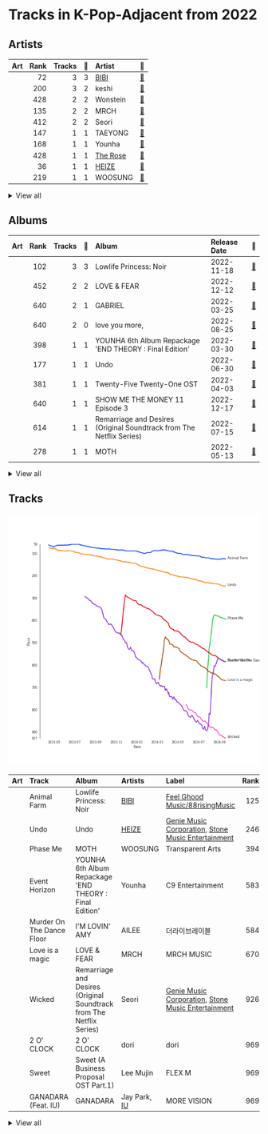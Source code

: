 # Tracks in K-Pop-Adjacent from 2022

## Artists

| Art | Rank | Tracks | 💚 | Artist | 🔗 |
|:---|---:|---:|---:|:---|:---|
| <img src="https://i.scdn.co/image/ab6761610000e5eb846662aa85d520b2442d3cd5" alt="" width="50" /> | 72 | 3 | 3 | [BIBI](../../../artists/bibi/overview.md) | [🔗](https://open.spotify.com/artist/6UbmqUEgjLA6jAcXwbM1Z9) |
| <img src="https://i.scdn.co/image/ab6761610000e5ebe6f96cf550aeaf3a51d6a0bb" alt="" width="50" /> | 200 | 3 | 2 | keshi | [🔗](https://open.spotify.com/artist/3pc0bOVB5whxmD50W79wwO) |
| <img src="https://i.scdn.co/image/ab6761610000e5eb01c50a9dcfef8aee30afd9ad" alt="" width="50" /> | 428 | 2 | 2 | Wonstein | [🔗](https://open.spotify.com/artist/5o615XColiSVMPDWlslKSk) |
| <img src="https://i.scdn.co/image/ab6761610000e5ebc063f0cc0ec88264621ab6fa" alt="" width="50" /> | 135 | 2 | 2 | MRCH | [🔗](https://open.spotify.com/artist/4S0q5n7ZzNzeiW0dAUnYHl) |
| <img src="https://i.scdn.co/image/ab6761610000e5eb639dc73ec795e329d064dbb2" alt="" width="50" /> | 412 | 2 | 2 | Seori | [🔗](https://open.spotify.com/artist/2bWTIIQP9zaVc55RaMGu7e) |
| <img src="https://i.scdn.co/image/ab6761610000e5eb46c7620b97e6eb932d79d97a" alt="" width="50" /> | 147 | 1 | 1 | TAEYONG | [🔗](https://open.spotify.com/artist/6SKusTjOAPsTZ6kareKQdm) |
| <img src="https://i.scdn.co/image/ab6761610000e5eb07e843e8acb46421454988af" alt="" width="50" /> | 168 | 1 | 1 | Younha | [🔗](https://open.spotify.com/artist/6GwM5CHqhWXzG3l5kzRSAS) |
| <img src="https://i.scdn.co/image/ab6761610000e5ebd434a8b25f5a50277b05a402" alt="" width="50" /> | 428 | 1 | 1 | [The Rose](../../../artists/the_rose/overview.md) | [🔗](https://open.spotify.com/artist/5na1LmEmK2VzNLje9snJYW) |
| <img src="https://i.scdn.co/image/ab6761610000e5eb56c617b7ca5ab250de5f8575" alt="" width="50" /> | 36 | 1 | 1 | [HEIZE](../../../artists/heize/overview.md) | [🔗](https://open.spotify.com/artist/5dCvSnVduaFleCnyy98JMo) |
| <img src="https://i.scdn.co/image/ab6761610000e5eb6030f28e5236ab125c73e255" alt="" width="50" /> | 219 | 1 | 1 | WOOSUNG | [🔗](https://open.spotify.com/artist/5LHu1iF8m0XtRBEJbbwSoo) |


<details>
<summary>View all</summary>

| Art | Rank | Tracks | 💚 | Artist | 🔗 |
|:---|---:|---:|---:|:---|:---|
| <img src="https://i.scdn.co/image/ab6761610000e5eba2e3fa38d1dab9121b003be2" alt="" width="50" /> | 377 | 1 | 1 | Jay Park | [🔗](https://open.spotify.com/artist/4XDi67ZENZcbfKnvMnTYsI) |
| <img src="https://i.scdn.co/image/ab6761610000e5eb1722d31b67b9f5a48e94e465" alt="" width="50" /> | 83 | 1 | 1 | AILEE | [🔗](https://open.spotify.com/artist/3uGFTJ7JMllvhgGpumieHF) |
| <img src="https://i.scdn.co/image/ab6761610000e5ebbd0642ff425698afac5caffd" alt="" width="50" /> | 3 | 1 | 1 | [IU](../../../artists/iu/overview.md) | [🔗](https://open.spotify.com/artist/3HqSLMAZ3g3d5poNaI7GOU) |
| <img src="https://i.scdn.co/image/ab6761610000e5ebc32d61199d2cc9191b135e70" alt="" width="50" /> | 404 | 1 | 1 | pH-1 | [🔗](https://open.spotify.com/artist/2u7CP5T30c8ctenzXgEV1W) |
| <img src="https://i.scdn.co/image/ab6761610000e5eb71b6b30387a37f787507e537" alt="" width="50" /> | 393 | 1 | 1 | Xdinary Heroes | [🔗](https://open.spotify.com/artist/1khChLj7REGqjM043PlYyn) |
| <img src="https://i.scdn.co/image/ab6761610000e5eb23e614922b351df9c2e93a2b" alt="" width="50" /> | 428 | 1 | 1 | MAX | [🔗](https://open.spotify.com/artist/1bqxdqvUtPWZri43cKHac8) |
| <img src="https://i.scdn.co/image/ab6761610000e5eb8fdf3504948498378df71140" alt="" width="50" /> | 63 | 1 | 1 | Lee Young Ji | [🔗](https://open.spotify.com/artist/0Y2AcMPMpeuPXtPQGVvRBq) |
| <img src="https://i.scdn.co/image/ab6761610000e5eb258c6319f7a39c6e0a0f39de" alt="" width="50" /> | 116 | 2 | 0 | YOUHA | [🔗](https://open.spotify.com/artist/2lZFlNiQMLa2fuX3pkXcan) |
| <img src="https://i.scdn.co/image/ab6761610000e5eb4ece7bd9a9ab97e980565614" alt="" width="50" /> | 50 | 1 | 0 | [HWASA](../../../artists/hwasa/overview.md) | [🔗](https://open.spotify.com/artist/7bmYpVgQub656uNTu6qGNQ) |
| <img src="https://i.scdn.co/image/ab6761610000e5eb18f53034a71f23a550f0d39a" alt="" width="50" /> | 428 | 1 | 0 | Onestar | [🔗](https://open.spotify.com/artist/6EmgTIhhXGtfAmYYTfdtlz) |
| <img src="https://i.scdn.co/image/ab6761610000e5ebc5607fb8bdd9008b222ce94a" alt="" width="50" /> | 247 | 1 | 0 | Lee Mujin | [🔗](https://open.spotify.com/artist/4Xj0peBt3EZHbdF20JmdWC) |
| <img src="https://i.scdn.co/image/ab6761610000e5eb39d5a1c91cf211b6d9a9e80d" alt="" width="50" /> | 428 | 1 | 0 | dori | [🔗](https://open.spotify.com/artist/4Db1gte7TUAeZyRdo4FLE7) |
| <img src="https://i.scdn.co/image/ab6761610000e5eb29971b8d9d19fef176338e4a" alt="" width="50" /> | 225 | 1 | 0 | Loco | [🔗](https://open.spotify.com/artist/2e4G04F77jxVuDYo44TCSm) |

</details>


## Albums

| Art | Rank | Tracks | 💚 | Album | Release Date | 🔗 |
|:---|---:|---:|---:|:---|:---|:---|
| <img src="https://i.scdn.co/image/ab67616d0000b273ac122efb1600b27d7d7f1775" alt="" width="50" /> | 102 | 3 | 3 | Lowlife Princess: Noir | 2022-11-18 | [🔗](https://open.spotify.com/album/0AwCgoJKJUOgLp1imhnxuH) |
| <img src="https://i.scdn.co/image/ab67616d0000b2735e24ed982c42289b1e7cbc19" alt="" width="50" /> | 452 | 2 | 2 | LOVE & FEAR | 2022-12-12 | [🔗](https://open.spotify.com/album/2zsnrnJPMZY56QgIdc647c) |
| <img src="https://i.scdn.co/image/ab67616d0000b27319aff2da63b211d75341e8eb" alt="" width="50" /> | 640 | 2 | 1 | GABRIEL | 2022-03-25 | [🔗](https://open.spotify.com/album/1WVIJaAboRSwJOe4u0n0Q7) |
| <img src="https://i.scdn.co/image/ab67616d0000b27357a6f5928952c277c4407f98" alt="" width="50" /> | 640 | 2 | 0 | love you more, | 2022-08-25 | [🔗](https://open.spotify.com/album/3g2OiEeQKfggUe6ViYeLSC) |
| <img src="https://i.scdn.co/image/ab67616d0000b2732918f236448bf544586e388a" alt="" width="50" /> | 398 | 1 | 1 | YOUNHA 6th Album Repackage 'END THEORY : Final Edition' | 2022-03-30 | [🔗](https://open.spotify.com/album/63mur6I6yCG9cOxOst3i7c) |
| <img src="https://i.scdn.co/image/ab67616d0000b27345c3e1eaeaed3345abae9616" alt="" width="50" /> | 177 | 1 | 1 | Undo | 2022-06-30 | [🔗](https://open.spotify.com/album/2xR7YEyRweqClzs50bbW3J) |
| <img src="https://i.scdn.co/image/ab67616d0000b2735ccb1b40b2081fff238473bb" alt="" width="50" /> | 381 | 1 | 1 | Twenty-Five Twenty-One OST | 2022-04-03 | [🔗](https://open.spotify.com/album/77NPr874WU941XZhjO43dR) |
| <img src="https://i.scdn.co/image/ab67616d0000b273df61d37c88b01fa413c527c1" alt="" width="50" /> | 640 | 1 | 1 | SHOW ME THE MONEY 11 Episode 3 | 2022-12-17 | [🔗](https://open.spotify.com/album/5LsGOvNXMG46qugdghRGRF) |
| <img src="https://i.scdn.co/image/ab67616d0000b27308cdd336f3888e35e7711a09" alt="" width="50" /> | 614 | 1 | 1 | Remarriage and Desires (Original Soundtrack from The Netflix Series) | 2022-07-15 | [🔗](https://open.spotify.com/album/2YM9Oahck5kVuWGiFQK1dg) |
| <img src="https://i.scdn.co/image/ab67616d0000b273a93c207b94cbb802b1efefa1" alt="" width="50" /> | 278 | 1 | 1 | MOTH | 2022-05-13 | [🔗](https://open.spotify.com/album/7JdpeV87hczflCV8GXF3yV) |


<details>
<summary>View all</summary>

| Art | Rank | Tracks | 💚 | Album | Release Date | 🔗 |
|:---|---:|---:|---:|:---|:---|:---|
| <img src="https://i.scdn.co/image/ab67616d0000b27370c0e8d50872004adc791ef2" alt="" width="50" /> | 640 | 1 | 1 | Love Theory - SM STATION | 2022-04-14 | [🔗](https://open.spotify.com/album/2i27IzG4jFQjX7pS5L6TIu) |
| <img src="https://i.scdn.co/image/ab67616d0000b2735a06f6d9e1b5fee1670cfffc" alt="" width="50" /> | 640 | 1 | 1 | IT'S YOU (feat. keshi) | 2022-09-09 | [🔗](https://open.spotify.com/album/1LtaBRxkVaAnoTSQQsWjJF) |
| <img src="https://i.scdn.co/image/ab67616d0000b273c43c64f95f57743ac12f1f4f" alt="" width="50" /> | 397 | 1 | 1 | I'M LOVIN' AMY | 2022-03-07 | [🔗](https://open.spotify.com/album/1N3ZneaWp9SVREC9JSgsia) |
| <img src="https://i.scdn.co/image/ab67616d0000b2732a1e7392010838ecbb1453d8" alt="" width="50" /> | 640 | 1 | 1 | Hello, world! | 2022-07-20 | [🔗](https://open.spotify.com/album/5zjnlpEemkmaN6iv16vmDm) |
| <img src="https://i.scdn.co/image/ab67616d0000b27339f52888c5940b1b155bdf0e" alt="" width="50" /> | 640 | 1 | 1 | HEAL | 2022-10-07 | [🔗](https://open.spotify.com/album/2n44vkxj8L01ma7nHfXNJW) |
| <img src="https://i.scdn.co/image/ab67616d0000b2738c0defcb336a0296eb7d704a" alt="" width="50" /> | 640 | 1 | 1 | GANADARA | 2022-03-11 | [🔗](https://open.spotify.com/album/4cwyl5ynvYVojZRbZ3dSFH) |
| <img src="https://i.scdn.co/image/ab67616d0000b2735ad10134b598cfca8792b9af" alt="" width="50" /> | 640 | 1 | 1 | Can't Stop This Party | 2022-03-22 | [🔗](https://open.spotify.com/album/6nG0PLR5YgP7tHYKfwhiOI) |
| <img src="https://i.scdn.co/image/ab67616d0000b2733e68e27ce09208c0ba0133df" alt="" width="50" /> | 640 | 1 | 0 | Sweet (A Business Proposal OST Part.1) | 2022-02-28 | [🔗](https://open.spotify.com/album/2bB29MkoBHc7vm2fr2EdiZ) |
| <img src="https://i.scdn.co/image/ab67616d0000b273c56c7294324afd02baff40b4" alt="" width="50" /> | 640 | 1 | 0 | Somebody | 2022-07-25 | [🔗](https://open.spotify.com/album/40XK96MKBOb5BjAU8QAIfN) |
| <img src="https://i.scdn.co/image/ab67616d0000b27381156fba3e07547c62984394" alt="" width="50" /> | 640 | 1 | 0 | Get Ready To Leave | 2022-10-18 | [🔗](https://open.spotify.com/album/0UY2l5txL7IjXCB9LnBZ6R) |
| <img src="https://i.scdn.co/image/ab67616d0000b273b2c26082a6dd171731126d44" alt="" width="50" /> | 640 | 1 | 0 | 2 O' CLOCK | 2022-02-01 | [🔗](https://open.spotify.com/album/2VAiqG6FNssKi5vOda6kil) |

</details>


## Tracks

![Track score ranking over time](../../../images/playlists/k-pop-adjacent/2022/tracks_time_series.png)

| Art | Track | Album | Artists | Label | Rank | 💚 | 🔗 |
|:---|:---|:---|:---|:---|---:|:---|:---|
| <img src="https://i.scdn.co/image/ab67616d0000b273ac122efb1600b27d7d7f1775" alt="" width="50" /> | Animal Farm | Lowlife Princess: Noir | [BIBI](../../../artists/bibi/overview.md) | [Feel Ghood Music/88risingMusic](../../../labels/88rising_music) | 125 | 💚 | [🔗](https://open.spotify.com/track/4g6ZT8vgKNq4iyEbezr3yI) |
| <img src="https://i.scdn.co/image/ab67616d0000b27345c3e1eaeaed3345abae9616" alt="" width="50" /> | Undo | Undo | [HEIZE](../../../artists/heize/overview.md) | [Genie Music Corporation](../../../labels/genie_music_corporation), [Stone Music Entertainment](../../../labels/stone_music_entertainment) | 246 | 💚 | [🔗](https://open.spotify.com/track/6z1pJ3KUmQagUpMVqL62sa) |
| <img src="https://i.scdn.co/image/ab67616d0000b273a93c207b94cbb802b1efefa1" alt="" width="50" /> | Phase Me | MOTH | WOOSUNG | Transparent Arts | 394 | 💚 | [🔗](https://open.spotify.com/track/62DCFw57LAAX4CTrzmUCny) |
| <img src="https://i.scdn.co/image/ab67616d0000b2732918f236448bf544586e388a" alt="" width="50" /> | Event Horizon | YOUNHA 6th Album Repackage 'END THEORY : Final Edition' | Younha | C9 Entertainment | 583 | 💚 | [🔗](https://open.spotify.com/track/6RBziRcDeiho3iTPdtEeg9) |
| <img src="https://i.scdn.co/image/ab67616d0000b273c43c64f95f57743ac12f1f4f" alt="" width="50" /> | Murder On The Dance Floor | I'M LOVIN' AMY | AILEE | 더라이브레이블 | 584 | 💚 | [🔗](https://open.spotify.com/track/6nuAMaTLREca7BWlXlm52s) |
| <img src="https://i.scdn.co/image/ab67616d0000b2735e24ed982c42289b1e7cbc19" alt="" width="50" /> | Love is a magic | LOVE & FEAR | MRCH | MRCH MUSIC | 670 | 💚 | [🔗](https://open.spotify.com/track/08ANRBOA33Hfn4shVjNBwi) |
| <img src="https://i.scdn.co/image/ab67616d0000b27308cdd336f3888e35e7711a09" alt="" width="50" /> | Wicked | Remarriage and Desires (Original Soundtrack from The Netflix Series) | Seori | [Genie Music Corporation](../../../labels/genie_music_corporation), [Stone Music Entertainment](../../../labels/stone_music_entertainment) | 926 | 💚 | [🔗](https://open.spotify.com/track/3B4u3uZGm7PCfhc18oTi1J) |
| <img src="https://i.scdn.co/image/ab67616d0000b273b2c26082a6dd171731126d44" alt="" width="50" /> | 2 O' CLOCK | 2 O' CLOCK | dori | dori | 969 | | [🔗](https://open.spotify.com/track/36PxJOUB8qFTcDFp2M0h6K) |
| <img src="https://i.scdn.co/image/ab67616d0000b2733e68e27ce09208c0ba0133df" alt="" width="50" /> | Sweet | Sweet (A Business Proposal OST Part.1) | Lee Mujin | FLEX M | 969 | | [🔗](https://open.spotify.com/track/5JpftUHeUzx3zWE6rZtki5) |
| <img src="https://i.scdn.co/image/ab67616d0000b2738c0defcb336a0296eb7d704a" alt="" width="50" /> | GANADARA (Feat. IU) | GANADARA | Jay Park, [IU](../../../artists/iu/overview.md) | MORE VISION | 969 | 💚 | [🔗](https://open.spotify.com/track/5quFr5s5PXYfUX5jV2EBZ1) |


<details>
<summary>View all</summary>

| Art | Track | Album | Artists | Label | Rank | 💚 | 🔗 |
|:---|:---|:---|:---|:---|---:|:---|:---|
| <img src="https://i.scdn.co/image/ab67616d0000b2735ad10134b598cfca8792b9af" alt="" width="50" /> | Can't Stop This Party | Can't Stop This Party | Seori | [ATISPAUS/88rising Music](../../../labels/88rising_music) | 969 | 💚 | [🔗](https://open.spotify.com/track/1FP2jE6moLiHoNUaWTUyJc) |
| <img src="https://i.scdn.co/image/ab67616d0000b27319aff2da63b211d75341e8eb" alt="" width="50" /> | LIMBO | GABRIEL | keshi | [Island Records](../../../labels/island_records) | 969 | 💚 | [🔗](https://open.spotify.com/track/2bdVgAQgosGUJoViVDNeOV) |
| <img src="https://i.scdn.co/image/ab67616d0000b27319aff2da63b211d75341e8eb" alt="" width="50" /> | UNDERSTAND | GABRIEL | keshi | [Island Records](../../../labels/island_records) | 969 | | [🔗](https://open.spotify.com/track/72sfmdpuO5r8cBDgs7MqZZ) |
| <img src="https://i.scdn.co/image/ab67616d0000b2735ccb1b40b2081fff238473bb" alt="" width="50" /> | Your Existence | Twenty-Five Twenty-One OST | Wonstein | Studio MaumC, Hwa&Dam pictures | 969 | 💚 | [🔗](https://open.spotify.com/track/7pxEGJ7pMdl1UmvscZWiHf) |
| <img src="https://i.scdn.co/image/ab67616d0000b27370c0e8d50872004adc791ef2" alt="" width="50" /> | Love Theory | Love Theory - SM STATION | TAEYONG, Wonstein | [SM Entertainment](../../../labels/sm_entertainment) | 969 | 💚 | [🔗](https://open.spotify.com/track/1dmi9lVthTKjuemmO8ucWm) |
| <img src="https://i.scdn.co/image/ab67616d0000b2732a1e7392010838ecbb1453d8" alt="" width="50" /> | Strawberry Cake | Hello, world! | Xdinary Heroes | [Republic Records](../../../labels/republic_records) | 969 | 💚 | [🔗](https://open.spotify.com/track/4Bl1Hlu6CHjYocr6TqyW5d) |
| <img src="https://i.scdn.co/image/ab67616d0000b273c56c7294324afd02baff40b4" alt="" width="50" /> | Somebody! | Somebody | Loco, [HWASA](../../../artists/hwasa/overview.md) | AOMG, ㈜RBW | 969 | | [🔗](https://open.spotify.com/track/2FA4veLVh3jf7O8q5VhNh5) |
| <img src="https://i.scdn.co/image/ab67616d0000b27357a6f5928952c277c4407f98" alt="" width="50" /> | Last Dance | love you more, | YOUHA | [Universal Music Ltd.](../../../labels/universal_music_llc) | 969 | | [🔗](https://open.spotify.com/track/1bOS0JdXxmTWwlUxXX7gRG) |
| <img src="https://i.scdn.co/image/ab67616d0000b27357a6f5928952c277c4407f98" alt="" width="50" /> | NUMB | love you more, | YOUHA | [Universal Music Ltd.](../../../labels/universal_music_llc) | 969 | | [🔗](https://open.spotify.com/track/1yyyzZSKxNskVQqTCCE0pz) |
| <img src="https://i.scdn.co/image/ab67616d0000b2735a06f6d9e1b5fee1670cfffc" alt="" width="50" /> | IT'S YOU (feat. keshi) | IT'S YOU (feat. keshi) | MAX, keshi | [Warner Records](../../../labels/warner_records) | 969 | 💚 | [🔗](https://open.spotify.com/track/5SMCxRA6hB2jEhroaYfw6N) |
| <img src="https://i.scdn.co/image/ab67616d0000b27339f52888c5940b1b155bdf0e" alt="" width="50" /> | Sour | HEAL | [The Rose](../../../artists/the_rose/overview.md) | Transparent Arts | 969 | 💚 | [🔗](https://open.spotify.com/track/3Jd4JERZ7EP1bdeWRh0rsD) |
| <img src="https://i.scdn.co/image/ab67616d0000b27381156fba3e07547c62984394" alt="" width="50" /> | Get Ready To Leave | Get Ready To Leave | Onestar | Today's Playlist | 969 | | [🔗](https://open.spotify.com/track/2HD4JdEYMkpgeu22IcOSAg) |
| <img src="https://i.scdn.co/image/ab67616d0000b273ac122efb1600b27d7d7f1775" alt="" width="50" /> | BIBI Vengeance | Lowlife Princess: Noir | [BIBI](../../../artists/bibi/overview.md) | [Feel Ghood Music/88risingMusic](../../../labels/88rising_music) | 969 | 💚 | [🔗](https://open.spotify.com/track/6vq6B6ENjap5Ea1T4GkrFA) |
| <img src="https://i.scdn.co/image/ab67616d0000b273ac122efb1600b27d7d7f1775" alt="" width="50" /> | Wet Nightmare | Lowlife Princess: Noir | [BIBI](../../../artists/bibi/overview.md) | [Feel Ghood Music/88risingMusic](../../../labels/88rising_music) | 969 | 💚 | [🔗](https://open.spotify.com/track/1MCRRGM8G6papoKnE7xtLN) |
| <img src="https://i.scdn.co/image/ab67616d0000b2735e24ed982c42289b1e7cbc19" alt="" width="50" /> | MRCH Mood | LOVE & FEAR | MRCH | MRCH MUSIC | 969 | 💚 | [🔗](https://open.spotify.com/track/5HAfw6MPMoKXTnUmmVLQ71) |
| <img src="https://i.scdn.co/image/ab67616d0000b273df61d37c88b01fa413c527c1" alt="" width="50" /> | NOT SORRY (Feat. pH-1) (Prod. by Slom) | SHOW ME THE MONEY 11 Episode 3 | Lee Young Ji, pH-1 | [Genie Music Corporation](../../../labels/genie_music_corporation) | 969 | 💚 | [🔗](https://open.spotify.com/track/5UOY3OZib7H4KFwTfsT66g) |

</details>


